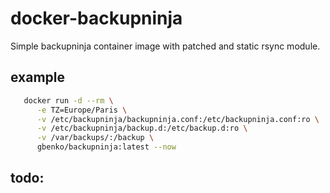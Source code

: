 # docker-backupninja

Simple backupninja container image with patched and static rsync module.

## example

```bash
   docker run -d --rm \
      -e TZ=Europe/Paris \
      -v /etc/backupninja/backupninja.conf:/etc/backupninja.conf:ro \
      -v /etc/backupninja/backup.d:/etc/backup.d:ro \
      -v /var/backups/:/backup \
      gbenko/backupninja:latest --now
```

## todo:

